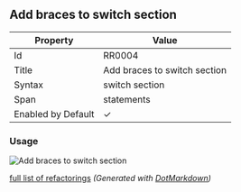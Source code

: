 ## Add braces to switch section

| Property           | Value                        |
| ------------------ | ---------------------------- |
| Id                 | RR0004                       |
| Title              | Add braces to switch section |
| Syntax             | switch section               |
| Span               | statements                   |
| Enabled by Default | &#x2713;                     |

### Usage

![Add braces to switch section](../../images/refactorings/AddBracesToSwitchSection.png)

[full list of refactorings](Refactorings.md)
*\(Generated with [DotMarkdown](http://github.com/JosefPihrt/DotMarkdown)\)*